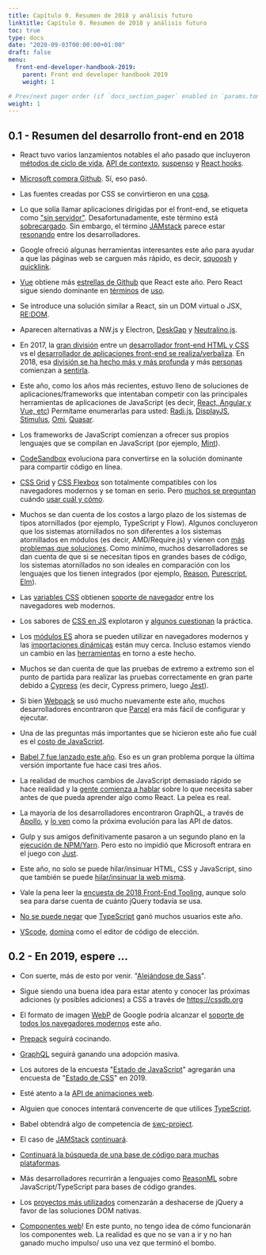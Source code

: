 ```yaml
---
title: Capítulo 0. Resumen de 2018 y análisis futuro
linktitle: Capítulo 0. Resumen de 2018 y análisis futuro
toc: true
type: docs
date: "2020-09-03T00:00:00+01:00"
draft: false
menu:
  front-end-developer-handbook-2019:
    parent: Front end developer handbook 2019
    weight: 1

# Prev/next pager order (if `docs_section_pager` enabled in `params.toml`)
weight: 1
---
```



## 0.1 - Resumen del desarrollo front-end en 2018

- React tuvo varios lanzamientos notables el año pasado que incluyeron [métodos de ciclo de vida](https://reactjs.org/blog/2018/03/29/react-v-16-3.html#component-lifecycle-changes), [API de contexto](https://reactjs.org/blog/2018/03/29/react-v-16-3.html#official-context-api), [suspenso](https://reactjs.org/docs/react-api.html#reactsuspense) y [React hooks](https://reactjs.org/docs/hooks-intro.html).

- [Microsoft compra Github](https://news.microsoft.com/2018/06/04/microsoft-to-acquire-github-for-7-5-billion/). Sí, eso pasó.

- Las fuentes creadas por CSS se convirtieron en una [cosa](https://yusugomori.com/projects/css-sans/).

- Lo que solía llamar aplicaciones dirigidas por el front-end, se etiqueta como ["sin servidor"](https://thepowerofserverless.info/). Desafortunadamente, este término está [sobrecargado](https://frontendmasters.com/books/front-end-handbook/2019/owler.com/articles/serverless.html). Sin embargo, el término [JAMstack](https://jamstack.org/) parece estar [resonando](https://jamstackconf.com/nyc/) entre los desarrolladores.

- Google ofreció algunas herramientas interesantes este año para ayudar a que las páginas web se carguen más rápido, es decir, [squoosh](https://github.com/GoogleChromeLabs/squoosh/) y [quicklink](https://github.com/GoogleChromeLabs/quicklink).

- [Vue](https://risingstars.js.org/2018/en/#section-framework) obtiene más [estrellas de Github](https://hasvuepassedreactyet.surge.sh/) que React este año. Pero React sigue siendo dominante en [términos](https://2018.stateofjs.com/front-end-frameworks/overview/) de [uso](https://www.npmjs.com/browse/depended).

- Se introduce una solución similar a React, sin un DOM virtual o JSX, [RE:DOM](https://github.com/redom/redom).

- Aparecen alternativas a NW.js y Electron, [DeskGap](https://deskgap.com/) y [Neutralino.js](https://neutralino.js.org/).

- En 2017, la [gran división](https://medium.com/@jerrylowm/the-death-of-front-end-developers-803a95e0f411) entre un [desarrollador front-end HTML y CSS](https://medium.com/@mandy.michael/is-there-any-value-in-people-who-cannot-write-javascript-d0a66b16de06) vs el [desarrollador de aplicaciones front-end se realiza/verbaliza](https://css-tricks.com/the-great-divide/). En 2018, esa [división se ha hecho más y más profunda](https://css-tricks.com/the-great-divide/) y más [personas](https://rachelandrew.co.uk/archives/2019/01/30/html-css-and-our-vanishing-industry-entry-points/) comienzan a [sentirla](https://justmarkup.com/log/2018/11/just-markup/).

- Este año, como los años más recientes, estuvo lleno de soluciones de aplicaciones/frameworks que intentaban competir con las principales herramientas de aplicaciones de JavaScript (es decir, [React, Angular y Vue, etc](https://stateofjs.com/2017/front-end/results)) Permítame enumerarlas para usted: [Radi.js](https://radi.js.org/), [DisplayJS](https://display.js.org/), [Stimulus](https://stimulusjs.org/), [Omi](https://github.com/Tencent/omi), [Quasar](https://quasar-framework.org/).

- Los frameworks de JavaScript comienzan a ofrecer sus propios lenguajes que se compilan en JavaScript (por ejemplo, [Mint](https://www.mint-lang.com/)).

- [CodeSandbox](https://codesandbox.io/) evoluciona para convertirse en la solución dominante para compartir código en línea.

- [CSS Grid](https://cssgridgarden.com/) y [CSS Flexbox](https://flexboxfroggy.com/) son totalmente compatibles con los navegadores modernos y se toman en serio. Pero [muchos se preguntan](https://www.youtube.com/watch?v=hs3piaN4b5I) cuándo [usar cuál y cómo](https://css-irl.info/to-grid-or-to-flex/).

- Muchos se dan cuenta de los costos a largo plazo de los sistemas de tipos atornillados (por ejemplo, TypeScript y Flow). Algunos concluyeron que los sistemas atornillados no son diferentes a los sistemas atornillados en módulos (es decir, AMD/Require.js) y vienen con [más problemas que soluciones](https://medium.com/javascript-scene/the-typescript-tax-132ff4cb175b). Como mínimo, muchos desarrolladores se dan cuenta de que si se necesitan tipos en grandes bases de código, los sistemas atornillados no son ideales en comparación con los lenguajes que los tienen integrados (por ejemplo, [Reason](https://reasonml.github.io/), [Purescript](http://www.purescript.org/), [Elm](https://elm-lang.org/)).

- Las [variables CSS](https://developer.mozilla.org/en-US/docs/Web/CSS/Using_CSS_variables) obtienen [soporte de navegador](https://caniuse.com/#feat=css-variables) entre los navegadores web modernos.

- Los sabores de [CSS en JS](http://michelebertoli.github.io/css-in-js/) explotaron y [algunos cuestionan](http://bradfrost.com/blog/link/whats-wrong-with-css-in-js/) la práctica.

- Los [módulos ES](https://caniuse.com/#search=modules) ahora se pueden utilizar en navegadores modernos y las [importaciones dinámicas](https://developers.google.com/web/updates/2017/11/dynamic-import#dynamic)
están muy cerca. Incluso estamos viendo un cambio en las [herramientas](https://www.pikapkg.com/blog/introducing-pika-pack/) en torno a este hecho.

- Muchos se dan cuenta de que las pruebas de extremo a extremo son el punto de partida para realizar las pruebas correctamente en gran parte debido a [Cypress](https://www.cypress.io/how-it-works/) (es decir, Cypress primero, luego [Jest](https://jestjs.io/)).

- Si bien [Webpack](https://webpack.js.org/) se usó mucho nuevamente este año, muchos desarrolladores encontraron que [Parcel](https://github.com/parcel-bundler/parcel) era más fácil de configurar y ejecutar.

- Una de las preguntas más importantes que se hicieron este año fue cuál es el [costo de JavaScript](https://medium.com/@addyosmani/the-cost-of-javascript-in-2018-7d8950fbb5d4).

- [Babel 7 fue lanzado este año](https://babeljs.io/blog/2018/08/27/7.0.0). Eso es un gran problema porque la última versión importante fue hace casi tres años.

- La realidad de muchos cambios de JavaScript demasiado rápido se hace realidad y la [gente comienza a hablar](https://www.robinwieruch.de/javascript-fundamentals-react-requirements/) sobre lo que necesita saber antes de que pueda aprender algo como React. La pelea es real.

- La mayoría de los desarrolladores encontraron GraphQL, a través de [Apollo](https://www.apollographql.com/), y [lo ven](https://blog.bitsrc.io/why-does-everyone-love-graphql-17de7f99f05a) como la próxima evolución para las API de datos.

- Gulp y sus amigos definitivamente pasaron a un segundo plano en la [ejecución de NPM/Yarn](https://css-tricks.com/why-npm-scripts/). Pero esto no impidió que Microsoft entrara en el juego con [Just](https://github.com/Microsoft/just).

- Este año, no solo se puede hilar/insinuar HTML, CSS y JavaScript, sino que también se puede [hilar/insinuar la web misma](https://webhint.io/).

- Vale la pena leer la [encuesta de 2018 Front-End Tooling](https://ashleynolan.co.uk/blog/frontend-tooling-survey-2018-results), aunque solo sea para darse cuenta de cuánto jQuery todavía se usa.

- [No se puede negar](https://2018.stateofjs.com/javascript-flavors/typescript/) que [TypeScript](https://www.typescriptlang.org/) ganó muchos usuarios este año.

- [VScode](https://code.visualstudio.com/), [domina](https://triplebyte.com/blog/editor-report-the-rise-of-visual-studio-code) como el editor de código de elección.

## 0.2 - En 2019, espere ...

- Con suerte, más de esto por venir. "[Alejándose de Sass](https://cathydutton.co.uk/posts/why-i-stopped-using-sass/)".

- Sigue siendo una buena idea para estar atento y conocer las próximas adiciones (y posibles adiciones) a CSS a través de https://cssdb.org

- El formato de imagen [WebP](https://developers.google.com/speed/webp/) de Google podría alcanzar el [soporte de todos los navegadores modernos](https://caniuse.com/#feat=webp) este año.

- [Prepack](https://prepack.io/) seguirá cocinando.

- [GraphQL](https://graphql.org/) seguirá ganando una adopción masiva.

- Los autores de la encuesta "[Estado de JavaScript](https://stateofjs.com/)" agregarán una encuesta de "[Estado de CSS](https://stateofcss.com/)" en 2019.

- Esté atento a la [API de animaciones web](https://caniuse.com/#feat=web-animation).

- Alguien que conoces intentará convencerte de que utilices [TypeScript](https://www.typescriptlang.org/).

- Babel obtendrá algo de competencia de [swc-project](https://github.com/swc-project/swc).

- El caso de [JAMStack](https://jamstack.org/) [continuará](https://jamstackconf.com/nyc/).

- [Continuará la búsqueda de una base de código para muchas plataformas](https://quasar-framework.org/).

- Más desarrolladores recurrirán a lenguajes como [ReasonML](https://www.imaginarycloud.com/blog/reasonml-react-as-first-intended/) sobre JavaScript/TypeScript para bases de código grandes.

- Los [proyectos más utilizados](https://github.com/twbs/bootstrap/pull/23586) comenzarán a deshacerse de jQuery a favor de las soluciones DOM nativas.

- [Componentes web](https://developer.mozilla.org/en-US/docs/Web/Web_Components)! En este punto, no tengo idea de cómo funcionarán los componentes web. La realidad es que no se van a ir y no han ganado mucho impulso/ uso una vez que terminó el bombo.
